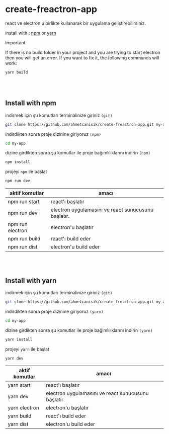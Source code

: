 # create-freactron-app

react ve electron'u birlikte kullanarak bir uygulama geliştirebilirsiniz.

install with : [npm](#install-with-npm) or [yarn](#install-with-yarn)


> [!IMPORTANT]   
> If there is no build folder in your project and you are trying to start electron then you will get an error. If you want to fix it, the following commands will work:   
> ```bash   
> yarn build  
> ```    


<br /><br />

## Install with npm

indirmek için şu komutları terminalinize giriniz `(git)`

```bash
git clone https://github.com/ahmetcanisik/create-freactron-app.git my-app
```

indirdikten sonra proje dizinine giriyoruz `(npm)`

```bash
cd my-app
```

dizine girdikten sonra şu komutlar ile proje bağımlılıklarını indirin `(npm)`

```bash
npm install
```

projeyi `npm` ile başlat

```bash
npm run dev
```


| aktif komutlar   | amacı                                               |
|------------------|-----------------------------------------------------|
| npm run start    | react'ı başlatır                                    |
| npm run dev      | electron uygulamasını ve react sunucusunu başlatır. |
| npm run electron | electron'u başlatır                                 |
| npm run build    | react'ı build eder                                  |
| npm run dist     | electron'u build eder                               |



<br /><br />


## Install with yarn

indirmek için şu komutları terminalinize giriniz `(git)`

```bash
git clone https://github.com/ahmetcanisik/create-freactron-app.git my-app
```

indirdikten sonra proje dizinine giriyoruz `(yarn)`

```bash
cd my-app
```

dizine girdikten sonra şu komutlar ile proje bağımlılıklarını indirin `(yarn)`

```bash
yarn install
```

projeyi `yarn` ile başlat

```bash
yarn dev
```


| aktif komutlar | amacı                                               |
|----------------|-----------------------------------------------------|
| yarn start     | react'ı başlatır                                    |
| yarn dev       | electron uygulamasını ve react sunucusunu başlatır. |
| yarn electron  | electron'u başlatır                                 |
| yarn build     | react'ı build eder                                  |
| yarn dist      | electron'u build eder                               |